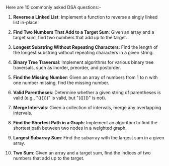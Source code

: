 Here are 10 commonly asked DSA questions:-


1. **Reverse a Linked List**: Implement a function to reverse a singly linked list in-place.

2. **Find Two Numbers That Add to a Target Sum**: Given an array and a target sum, find two numbers that add up to the target.

3. **Longest Substring Without Repeating Characters**: Find the length of the longest substring without repeating characters in a given string.

4. **Binary Tree Traversal**: Implement algorithms for various binary tree traversals, such as inorder, preorder, and postorder.

5. **Find the Missing Number**: Given an array of numbers from 1 to n with one number missing, find the missing number.

6. **Valid Parentheses**: Determine whether a given string of parentheses is valid (e.g., "(({}))" is valid, but "({[}])" is not).

7. **Merge Intervals**: Given a collection of intervals, merge any overlapping intervals.

8. **Find the Shortest Path in a Graph**: Implement an algorithm to find the shortest path between two nodes in a weighted graph.

9. **Largest Subarray Sum**: Find the subarray with the largest sum in a given array.

10. **Two Sum**: Given an array and a target sum, find the indices of two numbers that add up to the target.

